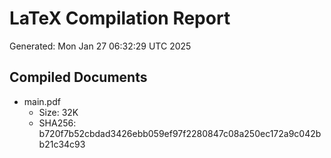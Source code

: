 # LaTeX Compilation Report
Generated: Mon Jan 27 06:32:29 UTC 2025
## Compiled Documents
- main.pdf
  - Size: 32K
  - SHA256: b720f7b52cbdad3426ebb059ef97f2280847c08a250ec172a9c042bb21c34c93
